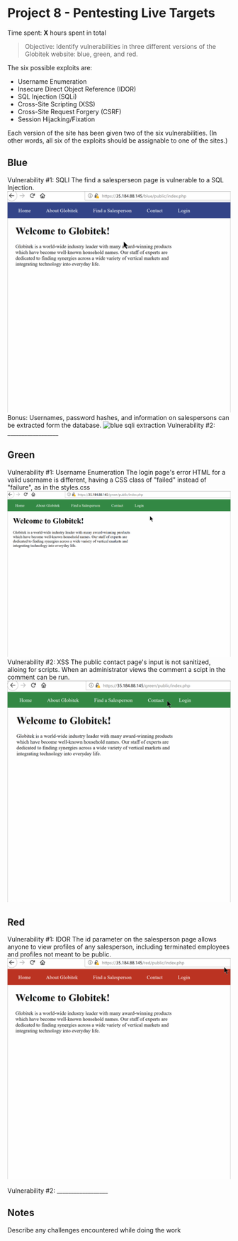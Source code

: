 # Project 8 - Pentesting Live Targets

Time spent: **X** hours spent in total

> Objective: Identify vulnerabilities in three different versions of the Globitek website: blue, green, and red.

The six possible exploits are:
* Username Enumeration
* Insecure Direct Object Reference (IDOR)
* SQL Injection (SQLi)
* Cross-Site Scripting (XSS)
* Cross-Site Request Forgery (CSRF)
* Session Hijacking/Fixation

Each version of the site has been given two of the six vulnerabilities. (In other words, all six of the exploits should be assignable to one of the sites.)

## Blue

Vulnerability #1: SQLI
The find a salesperseon page is vulnerable to a SQL Injection.
![blue sqli](https://github.com/ramonpetgrave64/Cybersecurity-University-Project-8/blob/master/blue%20sqli.gif?raw=true)
Bonus: Usernames, password hashes, and information on salespersons can be extracted form the database.
![blue sqli extraction](https://github.com/ramonpetgrave64/Cybersecurity-University-Project-8/blob/master/blue%20sqli%20bonus.gif?raw=true)
Vulnerability #2: __________________


## Green

Vulnerability #1: Username Enumeration
The login page's error HTML for a valid username is different, having a CSS class of "failed" instead of "failure", as in the styles.css
![greenlogin form username enumeration gif](https://github.com/ramonpetgrave64/Cybersecurity-University-Project-8/blob/master/green%20username%20enum.gif?raw=true)
Vulnerability #2: XSS
The public contact page's input is not sanitized, alloing for scripts. When an administrator views the comment a scipt in the comment can be run.
![green contact form xss gif](https://github.com/ramonpetgrave64/Cybersecurity-University-Project-8/blob/master/green%20xss.gif?raw=true)

## Red

Vulnerability #1: IDOR
The id parameter on the salesperson page allows anyone to view profiles of any salesperson, including terminated employees and profiles not meant to be public.
![red salesperson idor gif](https://github.com/ramonpetgrave64/Cybersecurity-University-Project-8/blob/master/red%20idor.gif?raw=true)

Vulnerability #2: __________________


## Notes

Describe any challenges encountered while doing the work
